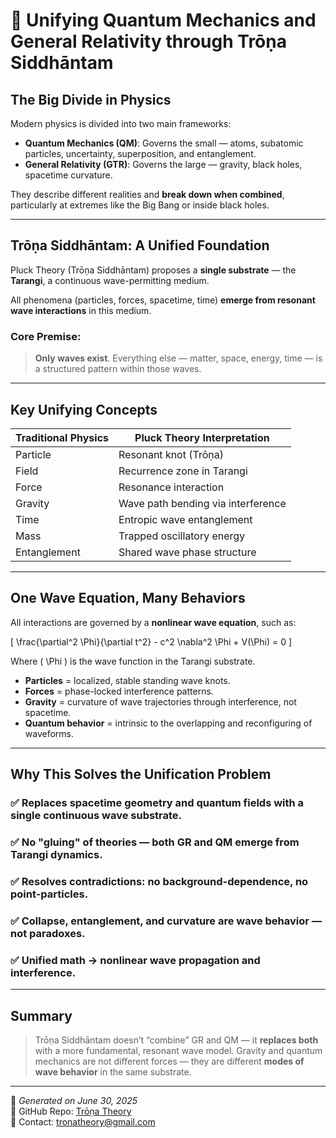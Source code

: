 
# 🌌 Unifying Quantum Mechanics and General Relativity through Trōṇa Siddhāntam

## The Big Divide in Physics

Modern physics is divided into two main frameworks:

- **Quantum Mechanics (QM)**: Governs the small — atoms, subatomic particles, uncertainty, superposition, and entanglement.
- **General Relativity (GTR)**: Governs the large — gravity, black holes, spacetime curvature.

They describe different realities and **break down when combined**, particularly at extremes like the Big Bang or inside black holes.

---

## Trōṇa Siddhāntam: A Unified Foundation

Pluck Theory (Trōṇa Siddhāntam) proposes a **single substrate** — the **Tarangi**, a continuous wave-permitting medium.

All phenomena (particles, forces, spacetime, time) **emerge from resonant wave interactions** in this medium.

### Core Premise:
> **Only waves exist**. Everything else — matter, space, energy, time — is a structured pattern within those waves.

---

## Key Unifying Concepts

| Traditional Physics | Pluck Theory Interpretation |
|---------------------|-----------------------------|
| Particle            | Resonant knot (Trōṇa)       |
| Field               | Recurrence zone in Tarangi  |
| Force               | Resonance interaction       |
| Gravity             | Wave path bending via interference |
| Time                | Entropic wave entanglement  |
| Mass                | Trapped oscillatory energy  |
| Entanglement        | Shared wave phase structure |

---

## One Wave Equation, Many Behaviors

All interactions are governed by a **nonlinear wave equation**, such as:

\[
\frac{\partial^2 \Phi}{\partial t^2} - c^2 \nabla^2 \Phi + V(\Phi) = 0
\]

Where \( \Phi \) is the wave function in the Tarangi substrate.

- **Particles** = localized, stable standing wave knots.
- **Forces** = phase-locked interference patterns.
- **Gravity** = curvature of wave trajectories through interference, not spacetime.
- **Quantum behavior** = intrinsic to the overlapping and reconfiguring of waveforms.

---

## Why This Solves the Unification Problem

### ✅ Replaces spacetime geometry and quantum fields with a single continuous wave substrate.
### ✅ No "gluing" of theories — both GR and QM **emerge** from Tarangi dynamics.
### ✅ Resolves contradictions: no background-dependence, no point-particles.
### ✅ Collapse, entanglement, and curvature are **wave behavior** — not paradoxes.
### ✅ Unified math → nonlinear wave propagation and interference.

---

## Summary

> Trōṇa Siddhāntam doesn’t “combine” GR and QM — it **replaces both** with a more fundamental, resonant wave model. Gravity and quantum mechanics are not different forces — they are different **modes of wave behavior** in the same substrate.

---

📅 *Generated on June 30, 2025*  
📁 GitHub Repo: [Trōṇa Theory](https://github.com/throna-siddhantam/throna-theory)  
📧 Contact: tronatheory@gmail.com
